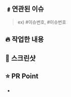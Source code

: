 <!--[#이슈번호] Title
ex) [#1] PR Templete 생성
타이틀 양식 참고하고 지우기 !!-->

## ﹟연관된 이슈
> ex) #이슈번호, #이슈번호

## 🔥 작업한 내용

<!-- 이번 PR에서 작업한 내용을 간략히 설명해주세요 (이미지 첨구 가능) -->


## 📸 스크린샷
<!-- gif or mp4 용량 제한이 있는데... 용량 넘어가면 슬랙으로 보내 주세요. -->



## ⭐️ PR Point
<!-- 피드백을 받고 싶은 부분, 공유하고 싶은 부분, 작업 과정, 이유를 적어주세요. -->
<!-- ex) 메서드 XXX의 이름을 더 잘 짓고 싶은데 혹시 좋은 명칭이 있을까요? -->
- 


<!-- 아 맞다! Assignee, Reviewer 설정! 😇 -->
